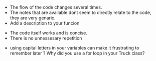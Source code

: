 - The flow of the code changes several times. 
- The notes that are available dont seem to directly relate to the code, they are very genaric. 
- Add a description to your funcion 
+ The code itself works and is concise. 
+ There is no unnessesary repetition 
- using capital letters in your variables can make it frustrating to remember later
? Why did you use a for loop in your Truck class?
